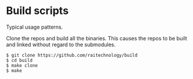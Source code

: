 # Build scripts

Typical usage patterns.

Clone the repos and build all the binaries.  This causes the repos to be built
and linked without regard to the submodules.

```console
$ git clone https://github.com/raitechnology/build
$ cd build
$ make clone
$ make
```


